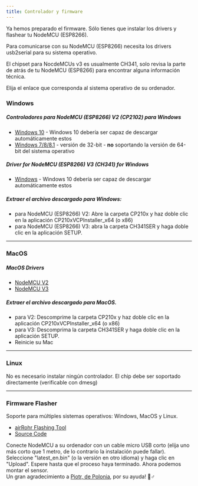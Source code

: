 ```yaml
---
title: Controlador y firmware
---
```


Ya hemos preparado el firmware. Sólo tienes que instalar los drivers y flashear tu NodeMCU (ESP8266). 

Para comunicarse con su NodeMCU (ESP8266) necesita los drivers usb2serial para su sistema operativo. 

El chipset para NocdeMCUs v3 es usualmente CH341, solo revisa la parte de atrás de tu NodeMCU (ESP8266) para encontrar alguna información técnica. 

Elija el enlace que corresponda al sistema operativo de su ordenador.

### Windows

##### Controladores para NodeMCU (ESP8266) V2 (CP2102) para Windows
* [Windows 10](https://www.silabs.com/documents/public/software/CP210x_Universal_Windows_Driver.zip) - Windows 10 debería ser capaz de descargar automáticamente estos
* [Windows 7/8/8.1](https://www.silabs.com/documents/public/software/CP210x_Windows_Drivers.zip) - versión de 32-bit - **no** soportando la versión de 64-bit del sistema operativo

##### Driver for NodeMCU (ESP8266) V3 (CH341) for Windows
* [Windows](http://www.wch.cn/downloads/file/5.html) - Windows 10 debería ser capaz de descargar automáticamente estos

##### Extraer el archivo descargado para Windows:
* para NodeMCU (ESP8266) V2: Abre la carpeta CP210x y haz doble clic en la aplicación CP210xVCPInstaller_x64 (o x86)
* para NodeMCU (ESP8266) V3: abra la carpeta CH341SER y haga doble clic en la aplicación SETUP.

---

### MacOS

#####  MacOS Drivers
* [NodeMCU V2](https://www.silabs.com/documents/public/software/Mac_OSX_VCP_Driver.zip )
* [NodeMCU V3](http://www.wch.cn/downloads/file/178.html) 

##### Extraer el archivo descargado para MacOS.
* para V2: Descomprime la carpeta CP210x y haz doble clic en la aplicación CP210xVCPInstaller_x64 (o x86)
* para V3: Descomprima la carpeta CH341SER y haga doble clic en la aplicación SETUP.
* Reinicie su Mac

---

### Linux
No es necesario instalar ningún controlador. El chip debe ser soportado directamente (verificable con dmesg)

---
### Firmware Flasher 
Soporte para múltiples sistemas operativos: Windows, MacOS y Linux.

* [airRohr Flashing Tool](http://firmware.sensor.community/airrohr/flashing-tool/)
* [Source Code](https://github.com/opendata-stuttgart/airrohr-firmware-flasher)

Conecte NodeMCU a su ordenador con un cable micro USB corto (elija uno más corto que 1 metro, de lo contrario la instalación puede fallar). Seleccione "latest_en.bin" (o la versión en otro idioma) y haga clic en "Upload".
Espere hasta que el proceso haya terminado. Ahora podemos montar el sensor.
<br>
Un gran agradecimiento a [Piotr, de Polonia](https://dropbox.inf.re/), por su ayuda! 🙋♂️ 
